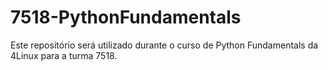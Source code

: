 # 7518-PythonFundamentals

Este repositório será utilizado durante o curso de Python Fundamentals da 4Linux para a turma 7518.
